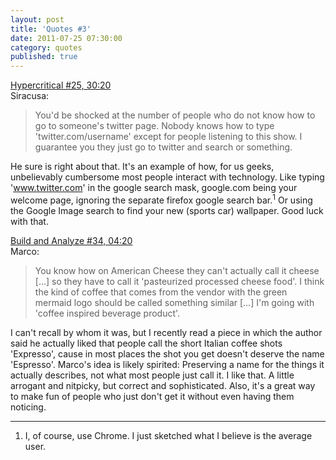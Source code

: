 ```yaml
---
layout: post
title: 'Quotes #3'
date: 2011-07-25 07:30:00
category: quotes
published: true
---
```

[Hypercritical #25, 30:20](http://5by5.tv/hypercritical/25)  
Siracusa:
> You'd be shocked at the number of people who do not know how to go to someone's twitter page. Nobody knows how to type 'twitter.com/username' except for people listening to this show. I guarantee you they just go to twitter and search or something.

He sure is right about that. It's an example of how, for us geeks, unbelievably cumbersome most people interact with technology. Like typing 'www.twitter.com' in the google search mask, google.com being your welcome page, ignoring the separate firefox google search bar.<sup>1</sup> Or using the Google Image search to find your new (sports car) wallpaper. Good luck with that.

[Build and Analyze #34, 04:20](http://5by5.tv/buildanalyze/34)  
Marco:
> You know how on American Cheese they can't actually call it cheese [...] so they have to call it 'pasteurized processed cheese food'. I think the kind of coffee that comes from the vendor with the green mermaid logo should be called something similar [...] I'm going with 'coffee inspired beverage product'.

I can't recall by whom it was, but I recently read a piece in which the author said he actually liked that people call the short Italian coffee shots 'Expresso', cause in most places the shot you get doesn't deserve the name 'Espresso'. Marco's idea is likely spirited: Preserving a name for the things it actually describes, not what most people just call it. I like that. A little arrogant and nitpicky, but correct and sophisticated. Also, it's a great way to make fun of people who just don't get it without even having them noticing.

---
1. I, of course, use Chrome. I just sketched what I believe is the average user.
